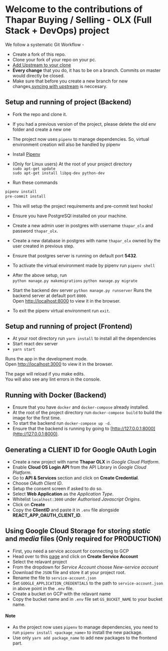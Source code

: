 # Welcome to the contributions of Thapar Buying / Selling - OLX (Full Stack + DevOps) project

We follow a systematic Git Workflow -

- Create a fork of this repo.
- Clone your fork of your repo on your pc.
- [Add Upstream to your clone](https://help.github.com/en/github/collaborating-with-issues-and-pull-requests/configuring-a-remote-for-a-fork)
- **Every change** that you do, it has to be on a branch. Commits on master would directly be closed.
- Make sure that before you create a new branch for new changes,[syncing with upstream](https://help.github.com/en/github/collaborating-with-issues-and-pull-requests/syncing-a-fork) is neccesary.

## Setup and running of project (Backend)

- Fork the repo and clone it.
- If you had a previous version of the project, please delete the old env folder and create a new one
- The project now uses `pipenv` to manage dependencies. So, virtual environment creation will also be handled by pipenv
- Install [Pipenv](https://pypi.org/project/pipenv/)

- (Only for Linux users) At the root of your project directory <br>
  `sudo apt-get update`<br>
  `sudo apt-get install libpq-dev python-dev`

- Run these commands
```bash
pipenv install
pre-commit install
```

- This will setup the project requirements and pre-commit test hooks!

- Ensure you have PostgreSQl installed on your machine.
- Create a new admin user in postgres with username `thapar_olx` and password `thapar_olx`.
- Create a new database in postgres with name `thapar_olx` owned by the user created in previous step.
- Ensure that postgres server is running on default port **5432**.

- To activate the virtual environment made by pipenv run `pipenv shell`

- After the above setup, run <br>
  `python manage.py makemigrations`
  `python manage.py migrate`

- Start the backend dev server
  `python manage.py runserver`
  Runs the backend server at default port `8000`.<br />
  Open [http://localhost:8000](http://localhost:8000) to view it in the browser.

- To exit the pipenv virtual environment run `exit`.

## Setup and running of project (Frontend)

- At your root directory run `yarn install` to install all the dependencies
- Start react dev server
- `yarn start`

Runs the app in the development mode.<br />
Open [http://localhost:3000](http://localhost:3000) to view it in the browser.

The page will reload if you make edits.<br />
You will also see any lint errors in the console.

## Running with Docker (Backend)

- Ensure that you have `docker` and `docker-compose` already installed.
- At the root of the project directory run `docker-compose build` to build the image for the first time.
- To start the backend run `docker-compose up -d`.
- Ensure that the backend is running by going to [http://127.0.0.1:8000](http://127.0.0.1:8000).

## Generating a CLIENT ID for Google OAuth Login

- Create a new project with name **Thapar OLX** in _Google Cloud Platform_.
- Enable **Cloud OS Login API** from the API Library in _Google Cloud Platform_.
- Go to **API & Services** section and click on **Create Credential**.
- Choose _OAuth Client ID_.
- Setup the consent screen if asked to do so.
- Select **Web Application** as the _Application Type_.
- Whitelist `localhost:3000` under _Authorised Javascript Origins_.
- Click on **Create**
- Copy the **ClientID** and paste it in `.env` file alongside **REACT_APP_OAUTH_CLIENT_ID**.

## Using Google Cloud Storage for storing _static_ and _media_ files (Only required for PRODUCTION)

- First, you need a service account for connecting to GCP
- Head over to this [page](https://cloud.google.com/docs/authentication/getting-started) and click on **Create Service Account**
- Select the relavant project
- From the dropdown for _Service Account_ choose _New-service account_
- Download the `JSON` file and store it at your project root.
- Rename the file to `service-account.json`
- Set `GOOGLE_APPLICATION_CREDENTIALS` to the path to `service-account.json` in above point in the `.env` file.
- Create a bucket on GCP with the relavant name
- Copy the bucket name and in `.env` file set `GS_BUCKET_NAME` to your bucket name.

#### Note

- As the project now uses `pipenv` to manage dependencies, you need to run `pipenv install <package_name>` to install the new package.
- Use only `yarn add package_name` to add new packages to the frontend part.
